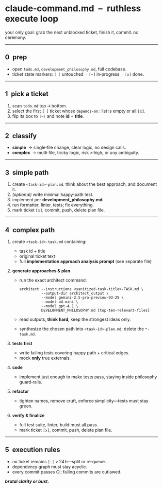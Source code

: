 # claude‑command.md – ruthless execute loop

your only goal: grab the next unblocked ticket, finish it, commit. no ceremony.

---

## 0 prep
- open `todo.md`, `development_philosophy.md`, full codebase.
- ticket state markers: `[ ]` untouched · `[~]` in‑progress · `[x]` done.

---

## 1 pick a ticket
1. scan `todo.md` top → bottom.
2. select the first `[ ]` ticket whose `depends‑on:` list is empty or all `[x]`.
3. flip its box to `[~]` and note **id** + **title**.

---

## 2 classify
- **simple** → single‑file change, clear logic, no design calls.
- **complex** → multi‑file, tricky logic, risk ≥ high, or any ambiguity.

---

## 3 simple path
1. create `<task‑id>-plan.md`. think about the best approach, and document it.
2. *(optional)* write minimal happy‑path test.
3. implement per **development_philosophy.md**.
4. run formatter, linter, tests; fix everything.
5. mark ticket `[x]`, commit, push, delete plan file.

---

## 4 complex path
1. create `<task‑id>-task.md` containing:
   - task id + title
   - original ticket text
   - full **implementation approach analysis prompt** (see separate file)

2. **generate approaches & plan**
   - run the exact architect command:

     ```
     architect --instructions <sanitized-task-title>-TASK.md \
               --output-dir architect_output \
               --model gemini-2.5-pro-preview-03-25 \
               --model o4-mini \
               --model gpt-4.1 \
               DEVELOPMENT_PHILOSOPHY.md [top-ten-relevant-files]
     ```

   - read outputs, **think hard**, keep the strongest ideas only.
   - synthesize the chosen path into `<task‑id>-plan.md`; delete the `*-task.md`.

3. **tests first**
   - write failing tests covering happy path + critical edges.
   - mock **only** true externals.

4. **code**
   - implement just enough to make tests pass, staying inside philosophy guard‑rails.

5. **refactor**
   - tighten names, remove cruft, enforce simplicity—tests must stay green.

6. **verify & finalize**
   - full test suite, linter, build must all pass.
   - mark ticket `[x]`, commit, push, delete plan file.

---

## 5 execution rules
- no ticket remains `[~]` > 24 h—split or re‑queue.
- dependency graph must stay acyclic.
- every commit passes CI; failing commits are outlawed.

***brutal clarity or bust.***
